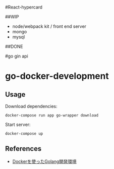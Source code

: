 #React-hypercard

##WIP

- node/webpack kit / front end server
- mongo
- mysql

##DONE

#go gin api

# go-docker-development

## Usage

Download dependencies:

```
docker-compose run app go-wrapper download
```

Start server:

```
docker-compose up
```

## References

- [Dockerを使ったGolang開発環境](http://unknownplace.org/archives/golang-development-enviroment-with-docker.html)
